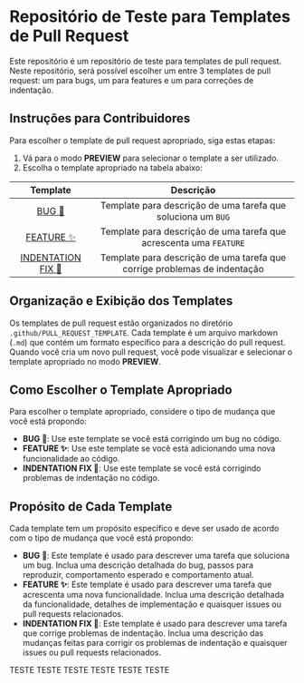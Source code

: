 # Repositório de Teste para Templates de Pull Request

Este repositório é um repositório de teste para templates de pull request. Neste repositório, será possível escolher um entre 3 templates de pull request: um para bugs, um para features e um para correções de indentação.

## Instruções para Contribuidores

Para escolher o template de pull request apropriado, siga estas etapas:

1. Vá para o modo **PREVIEW** para selecionar o template a ser utilizado.
2. Escolha o template apropriado na tabela abaixo:

| Template | Descrição |
| :---: | :---: |
| [BUG 🐛](?expand=1&template=bug.md) | Template para descrição de uma tarefa que soluciona um `BUG` |
| [FEATURE ✨](?expand=1&template=feature.md) | Template para descrição de uma tarefa que acrescenta uma `FEATURE` |
| [INDENTATION FIX 📝](?expand=1&template=indentation_fix.md) | Template para descrição de uma tarefa que corrige problemas de indentação |

## Organização e Exibição dos Templates

Os templates de pull request estão organizados no diretório `.github/PULL_REQUEST_TEMPLATE`. Cada template é um arquivo markdown (`.md`) que contém um formato específico para a descrição do pull request. Quando você cria um novo pull request, você pode visualizar e selecionar o template apropriado no modo **PREVIEW**.

## Como Escolher o Template Apropriado

Para escolher o template apropriado, considere o tipo de mudança que você está propondo:

- **BUG 🐛**: Use este template se você está corrigindo um bug no código.
- **FEATURE ✨**: Use este template se você está adicionando uma nova funcionalidade ao código.
- **INDENTATION FIX 📝**: Use este template se você está corrigindo problemas de indentação no código.

## Propósito de Cada Template

Cada template tem um propósito específico e deve ser usado de acordo com o tipo de mudança que você está propondo:

- **BUG 🐛**: Este template é usado para descrever uma tarefa que soluciona um bug. Inclua uma descrição detalhada do bug, passos para reproduzir, comportamento esperado e comportamento atual.
- **FEATURE ✨**: Este template é usado para descrever uma tarefa que acrescenta uma nova funcionalidade. Inclua uma descrição detalhada da funcionalidade, detalhes de implementação e quaisquer issues ou pull requests relacionados.
- **INDENTATION FIX 📝**: Este template é usado para descrever uma tarefa que corrige problemas de indentação. Inclua uma descrição das mudanças feitas para corrigir os problemas de indentação e quaisquer issues ou pull requests relacionados.






TESTE TESTE TESTE
TESTE TESTE
TESTE
